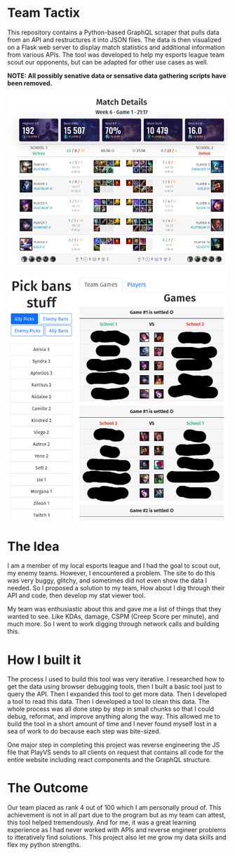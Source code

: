 # Team Tactix

This repository contains a Python-based GraphQL scraper that pulls data from an API and restructures it into JSON files. The data is then visualized on a Flask web server to display match statistics and additional information from various APIs. The tool was developed to help my esports league team scout our opponents, but can be adapted for other use cases as well. 

**NOTE: All possibly senative data or sensative data gathering scripts have been removed.**

![Screenshot of a game that was played](/screenshots/Screenshot%20from%202023-01-19%2023-59-36.png)
![Screenshot of the team's match history and pick history](/screenshots/Screenshot%20from%202023-01-19%2023-58-13.png)

# The Idea

I am a member of my local esports league and I had the goal to scout out, my enemy teams. However, I encountered a problem. The site to do this was very buggy, glitchy, and sometimes did not even show the data I needed. So I proposed a solution to my team, How about I dig through their API and code, then develop my stat viewer tool.

My team was enthusiastic about this and gave me a list of things that they wanted to see. Like KDAs, damage, CSPM (Creep Score per minute), and much more. So I went to work digging through network calls and building this.


# How I built it

The process I used to build this tool was very iterative. I researched how to get the data using browser debugging tools, then I built a basic tool just to query the API. Then I expanded this tool to get more data. Then I developed a tool to read this data. Then I developed a tool to clean this data. The whole process was all done step by step in small chunks so that I could debug, reformat, and improve anything along the way. This allowed me to build the tool in a short amount of time and I never found myself lost in a sea of work to do because each step was bite-sized.

One major step in completing this project was reverse engineering the JS file that PlayVS sends to all clients on request that contains all code for the entire website including react components and the GraphQL structure.


# The Outcome

Our team placed as rank 4 out of 100 which I am personally proud of. This achievement is not in all part due to the program but as my team can attest, this tool helped tremendously. And for me, it was a great learning experience as I had never worked with APIs and reverse engineer problems to itteratively find solutions. This project also let me grow my data skills and flex my python strengths.
